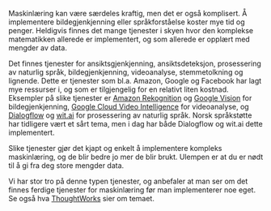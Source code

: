 Maskinlæring kan være særdeles kraftig, men det er også komplisert. Å implementere bildegjenkjenning eller språkforståelse koster mye tid og penger. Heldigvis finnes det mange tjenester i skyen hvor den komplekse matematikken allerede er implementert, og som allerede er opplært med mengder av data.

Det finnes tjenester for ansiktsgjenkjenning, ansiktsdeteksjon, prosessering av naturlig språk, bildegjenkjenning, videoanalyse, stemmetolkning og lignende. Dette er tjenester som bl.a. Amazon, Google og Facebook har lagt mye ressurser i, og som er tilgjengelig for en relativt liten kostnad. Eksempler på slike tjenester er [Amazon Rekognition](https://aws.amazon.com/rekognition/) og [Google Vision](https://cloud.google.com/vision/) for bildegjenkjenning, [Google Cloud Video Intelligence](https://cloud.google.com/video-intelligence/) for videoanalyse, og [Dialogflow](https://dialogflow.com/) og [wit.ai](https://wit.ai/) for prosessering av naturlig språk. Norsk språkstøtte har tidligere vært et sårt tema, men i dag har både Dialogflow og wit\.ai dette implementert.

Slike tjenester gjør det kjapt og enkelt å implementere kompleks maskinlæring, og de blir bedre jo mer de blir brukt. Ulempen er at du er nødt til å gi fra deg store mengder data.

Vi har stor tro på denne typen tjenester, og anbefaler at man ser om det finnes ferdige tjenester for maskinlæring før man implementerer noe eget. Se også hva [ThoughtWorks](https://thoughtworks.wistia.com/medias/bbbis7iwp7) sier om temaet.